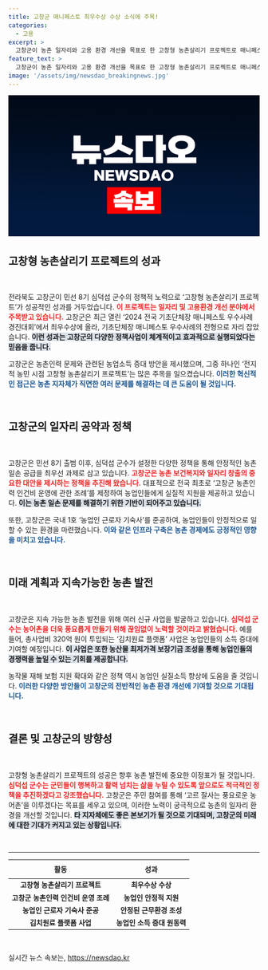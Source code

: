 ```yaml
---
title: 고창군 매니페스토 최우수상 수상 소식에 주목!
categories:
  - 고용
excerpt: >
  고창군이 농촌 일자리와 고용 환경 개선을 목표로 한 고창형 농촌살리기 프로젝트로 매니페스토 경진대회 최우수상을 수상했다. 심덕섭 군수의 혁신적 공약이 농업인들의 삶을 변화시키는 계기가 되었으며, 향후 더 많은 정책을 통해 농어촌의 풍요로운 미래를 함께할 계획이다.
feature_text: >
  고창군이 농촌 일자리와 고용 환경 개선을 목표로 한 고창형 농촌살리기 프로젝트로 매니페스토 경진대회 최우수상을 수상했다. 심덕섭 군수의 혁신적 공약이 농업인들의 삶을 변화시키는 계기가 되었으며, 향후 더 많은 정책을 통해 농어촌의 풍요로운 미래를 함께할 계획이다.
image: '/assets/img/newsdao_breakingnews.jpg'
---
```


<p><img src="/assets/img/newsdao_breakingnews.jpg" alt="cryptoinkorea 속보" /></p>

<h2 data-ke-size="size26">고창형 농촌살리기 프로젝트의 성과</h2>

<p data-ke-size="size16">&nbsp;</p>

<p>전라북도 고창군이 민선 8기 심덕섭 군수의 정책적 노력으로 ‘고창형 농촌살리기 프로젝트’가 성공적인 성과를 거두었습니다. <b><span style="color: #ee2323;">이 프로젝트는 일자리 및 고용환경 개선 분야에서 주목받고 있습니다.</span></b> 고창군은 최근 열린 ‘2024 전국 기초단체장 매니페스토 우수사례 경진대회’에서 최우수상에 올라, 기초단체장 매니페스토 우수사례의 전형으로 자리 잡았습니다. <b><span style="background-color: #21538527;">이런 성과는 고창군의 다양한 정책사업이 체계적이고 효과적으로 실행되었다는 믿음을 줍니다.</span></b> </p>

<p>고창군은 농촌인력 문제와 관련된 농업소득 증대 방안을 제시했으며, 그중 하나인 ‘전지적 농민 시점 고창형 농촌살리기 프로젝트’는 많은 주목을 일으켰습니다. <b><span style="color: #1a5490;">이러한 혁신적인 접근은 농촌 지자체가 직면한 여러 문제를 해결하는 데 큰 도움이 될 것입니다.</span></b></p>

<p data-ke-size="size16">&nbsp;</p>

<h2 data-ke-size="size26">고창군의 일자리 공약과 정책</h2>

<p data-ke-size="size16">&nbsp;</p>

<p>고창군은 민선 8기 출범 이후, 심덕섭 군수가 설정한 다양한 정책을 통해 안정적인 농촌 일손 공급을 최우선 과제로 삼고 있습니다. <b><span style="color: #ee2323;">고창군은 농촌 보건복지와 일자리 창출의 중요한 대안을 제시하는 정책을 추진해 왔습니다.</span></b> 대표적으로 전국 최초로 ‘고창군 농촌인력 인건비 운영에 관한 조례’를 제정하여 농업인들에게 실질적 지원을 제공하고 있습니다. <b><span style="background-color: #21538527;">이는 농촌 일손 문제를 해결하기 위한 기반이 되어주고 있습니다.</span></b> </p>

<p>또한, 고창군은 국내 1호 ‘농업인 근로자 기숙사’를 준공하여, 농업인들이 안정적으로 일할 수 있는 환경을 마련했습니다. <b><span style="color: #1a5490;">이와 같은 인프라 구축은 농촌 경제에도 긍정적인 영향을 미치고 있습니다.</span></b></p>

<p data-ke-size="size16">&nbsp;</p>

<h2 data-ke-size="size26">미래 계획과 지속가능한 농촌 발전</h2>

<p data-ke-size="size16">&nbsp;</p>

<p>고창군은 지속 가능한 농촌 발전을 위해 여러 신규 사업을 발굴하고 있습니다. <b><span style="color: #ee2323;">심덕섭 군수는 농어촌을 더욱 풍요롭게 만들기 위해 끊임없이 노력할 것이라고 밝혔습니다.</span></b> 예를 들어, 총사업비 320억 원이 투입되는 ‘김치원료 플랫폼’ 사업은 농업인들의 소득 증대에 기여할 예정입니다. <b><span style="background-color: #21538527;">이 사업은 또한 농산물 최저가격 보장기금 조성을 통해 농업인들의 경쟁력을 높일 수 있는 기회를 제공합니다.</span></b> </p>

<p>농작물 재해 보험 지원 확대와 같은 정책 역시 농업인 실질소득 향상에 도움을 줄 것입니다. <b><span style="color: #1a5490;">이러한 다양한 방안들이 고창군의 전반적인 농촌 환경 개선에 기여할 것으로 기대됩니다.</span></b></p>

<p data-ke-size="size16">&nbsp;</p>

<h2 data-ke-size="size26">결론 및 고창군의 방향성</h2>

<p data-ke-size="size16">&nbsp;</p>

<p>고창형 농촌살리기 프로젝트의 성공은 향후 농촌 발전에 중요한 이정표가 될 것입니다. <b><span style="color: #ee2323;">심덕섭 군수는 군민들이 행복하고 활력 넘치는 삶을 누릴 수 있도록 앞으로도 적극적인 정책을 추진하겠다고 강조했습니다.</span></b> 고창군은 주민 참여를 통해 ‘고르 잘사는 풍요로운 농어촌’을 이루겠다는 목표를 세우고 있으며, 이러한 노력이 궁극적으로 농촌의 일자리 환경을 개선할 것입니다. <b><span style="background-color: #21538527;">타 지자체에도 좋은 본보기가 될 것으로 기대되며, 고창군의 미래에 대한 기대가 커지고 있는 상황입니다.</span></b> </p>

<p data-ke-size="size16">&nbsp;</p>

<hr>

<table style="width: 100%;">
  <thead>
    <tr>
      <th style="text-align: center; height: 30px;"><b>활동</b></th>
      <th style="text-align: center; height: 30px;"><b>성과</b></th>
    </tr>
  </thead>
  <tbody>
    <tr>
      <td style="text-align: center; height: 17px;"><b>고창형 농촌살리기 프로젝트</b></td>
      <td style="text-align: center; height: 17px;"><b>최우수상 수상</b></td>
    </tr>
    <tr>
      <td style="text-align: center; height: 17px;"><b>고창군 농촌인력 인건비 운영 조례</b></td>
      <td style="text-align: center; height: 17px;"><b>농업인 안정적 지원</b></td>
    </tr>
    <tr>
      <td style="text-align: center; height: 17px;"><b>농업인 근로자 기숙사 준공</b></td>
      <td style="text-align: center; height: 17px;"><b>안정된 근무환경 조성</b></td>
    </tr>
    <tr>
      <td style="text-align: center; height: 17px;"><b>김치원료 플랫폼 사업</b></td>
      <td style="text-align: center; height: 17px;"><b>농업인 소득 증대 원동력</b></td>
    </tr>
  </tbody>
</table>

<p data-ke-size="size16">&nbsp;</p>
실시간 뉴스 속보는, <a href="https://newsdao.kr" rel="dofollow">https://newsdao.kr</a>


